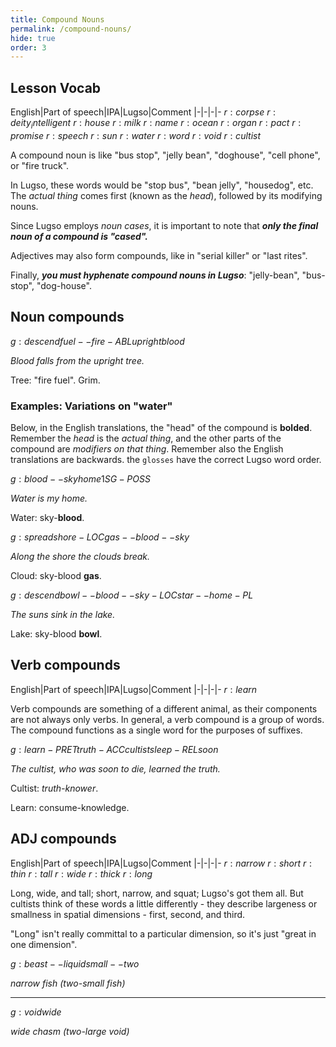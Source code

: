 ```yaml
---
title: Compound Nouns
permalink: /compound-nouns/
hide: true
order: 3
---
```


## Lesson Vocab

English|Part of speech|IPA|Lugso|Comment
|-|-|-|-
${r: corpse}$
${r: deity_intelligent}$
${r: house}$
${r: milk}$
${r: name}$
${r: ocean}$
${r: organ}$
${r: pact}$
${r: promise}$
${r: speech}$
${r: sun}$
${r: water}$
${r: word}$
${r: void}$
${r: cultist}$

A compound noun is like "bus stop", "jelly bean", "doghouse", "cell phone", or "fire truck".

In Lugso, these words would be "stop bus", "bean jelly", "housedog", etc. The _actual thing_ comes first (known as the _head_), followed by its modifying nouns.

Since Lugso employs _noun cases_, it is important to note that _**only the final noun of a compound is "cased".**_

Adjectives may also form compounds, like in "serial killer" or "last rites".

Finally, _**you must hyphenate compound nouns in Lugso**_: "jelly-bean", "bus-stop", "dog-house".

## Noun compounds

${g: descend fuel--fire-ABL upright blood}$

_Blood falls from the upright tree._

Tree: "fire fuel". Grim.

### Examples: Variations on "water"

Below, in the English translations, the "head" of the compound is **bolded**. Remember the _head_ is the _actual thing_, and the other parts of the compound are _modifiers on that thing_. Remember also the English translations are backwards. the `glosses` have the correct Lugso word order.

${g: blood--sky home 1SG-POSS}$

_Water is my home._

Water: sky-**blood**.

${g: spread shore-LOC gas--blood--sky}$

_Along the shore the clouds break._

Cloud: sky-blood **gas**.

${g: descend bowl--blood--sky-LOC star--home-PL}$

_The suns sink in the lake._

Lake: sky-blood **bowl**.

## Verb compounds

English|Part of speech|IPA|Lugso|Comment
|-|-|-|-
${r: learn}$

Verb compounds are something of a different animal, as their components are not always only verbs. In general, a verb compound is a group of words. The compound functions as a single word for the purposes of suffixes.

${g: learn-PRET truth-ACC cultist sleep-REL soon}$

_The cultist, who was soon to die, learned the truth._

Cultist: _truth-knower_.

Learn: consume-knowledge.

## ADJ compounds

English|Part of speech|IPA|Lugso|Comment
|-|-|-|-
${r: narrow}$
${r: short}$
${r: thin}$
${r: tall}$
${r: wide}$
${r: thick}$
${r: long}$

Long, wide, and tall; short, narrow, and squat; Lugso's got them all. But cultists think of these words a little differently - they describe largeness or smallness in spatial dimensions - first, second, and third. 

"Long" isn't really committal to a particular dimension, so it's just "great in one dimension".

${g: beast--liquid small--two}$

_narrow fish (two-small fish)_

---

${g: void wide}$

_wide chasm (two-large void)_